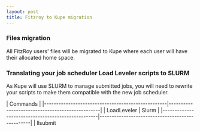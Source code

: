 ```yaml
---
layout: post
title: Fitzroy to Kupe migration
---
```



### Files migration

All FitzRoy users' files  will be migrated to Kupe where each user will have their allocated home space.

### Translating your job scheduler Load Leveler scripts to SLURM

As Kupe will use SLURM to manage submitted jobs, you will need to rewrite your scripts to make them compatible with the new job scheduler.

| Commands                                                                                            |
|---------------------------------------------------|-------------------------------------------------|
| LoadLeveler                                       |  Slurm                                          |
|---------------------------------------------------|-------------------------------------------------|
| llsubmit <script>                                 | sbatch <script>
| llcancel <job_id>                                 | scancel <job_id>
| llq -u <user_name>                                | squeue -u <user_name> 

| Script directives                                                                                   |
|-----------------------------------------------------------------------------------------------------|
| LoadLeveler                                       | Slurm                                           |
|---------------------------------------------------|-------------------------------------------------|
| #@ job_name = <job_name>                          | #SBATCH -J <job_name>
| #@ account_no = <account_no>                      | #SBATCH -A <account_no>
| #@ wall_clock_limit = <hh:mm:ss>                  | #SBATCH -t <hh:mm:ss>
| #@ output = <output_file>                         | #SBATCH -o <output_file>
| #@ error = <error_file>                           | #SBATCH -e <error_file> 
| #@ class = <partition>                            | #SBTACH -q <partition> 
| #@ resources = ConsumableMemory(<mem>gb)          | #SBTACH --mem-per-cpu=<mem>gb
| #@ nodes = <no_nodes>                             | #SBATCH -N <no_nodes>                         
| #@ tasks_per_node = <ranks>                       | #SBATCH --tasks-per-node = <ranks>
| #@ parallel_threads = <no_threads>                | #SBATCH --cpus-per-task = <no_threads>
| #@ node_usage = not_shared                        | #SBATCH --exclusive
| #@ network.MPI = <mpi_settings>                   | NA
| #@ job_type = parallel                            | NA              
| #@ queue                                          | NA


| Environment variables                                                                                   |
|-----------------------------------------------------------------------------------------------------|
| LoadLeveler                                       | Slurm                                           |
|---------------------------------------------------|-------------------------------------------------|
| $LOADL_STEP_INITDIR                               | $SLURM_SUMBIT_DIR
| $LOADL_PROCESSOR_LIST                             | $SLURM_JOB_NODELIST 

